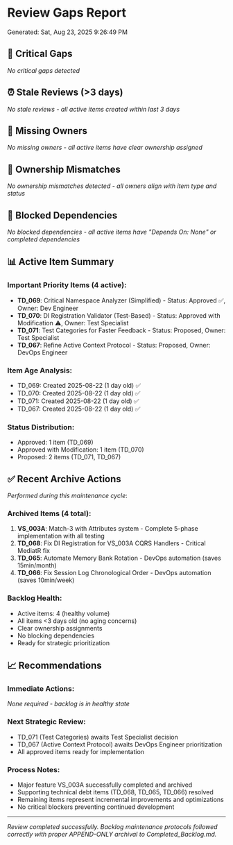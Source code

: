 # Review Gaps Report
Generated: Sat, Aug 23, 2025  9:26:49 PM

## 🚨 Critical Gaps
*No critical gaps detected*

## ⏰ Stale Reviews (>3 days)
*No stale reviews - all active items created within last 3 days*

## 👤 Missing Owners
*No missing owners - all active items have clear ownership assigned*

## 🔄 Ownership Mismatches  
*No ownership mismatches detected - all owners align with item type and status*

## 🚧 Blocked Dependencies
*No blocked dependencies - all active items have "Depends On: None" or completed dependencies*

## 📊 Active Item Summary

### Important Priority Items (4 active):
- **TD_069**: Critical Namespace Analyzer (Simplified) - Status: Approved ✅, Owner: Dev Engineer
- **TD_070**: DI Registration Validator (Test-Based) - Status: Approved with Modification ⚠️, Owner: Test Specialist  
- **TD_071**: Test Categories for Faster Feedback - Status: Proposed, Owner: Test Specialist
- **TD_067**: Refine Active Context Protocol - Status: Proposed, Owner: DevOps Engineer

### Item Age Analysis:
- TD_069: Created 2025-08-22 (1 day old) ✅
- TD_070: Created 2025-08-22 (1 day old) ✅  
- TD_071: Created 2025-08-22 (1 day old) ✅
- TD_067: Created 2025-08-22 (1 day old) ✅

### Status Distribution:
- Approved: 1 item (TD_069)
- Approved with Modification: 1 item (TD_070)
- Proposed: 2 items (TD_071, TD_067)

## ✅ Recent Archive Actions
*Performed during this maintenance cycle*:

### Archived Items (4 total):
1. **VS_003A**: Match-3 with Attributes system - Complete 5-phase implementation with all testing
2. **TD_068**: Fix DI Registration for VS_003A CQRS Handlers - Critical MediatR fix
3. **TD_065**: Automate Memory Bank Rotation - DevOps automation (saves 15min/month)  
4. **TD_066**: Fix Session Log Chronological Order - DevOps automation (saves 10min/week)

### Backlog Health:
- Active items: 4 (healthy volume)
- All items <3 days old (no aging concerns)
- Clear ownership assignments
- No blocking dependencies
- Ready for strategic prioritization

## 📈 Recommendations

### Immediate Actions:
*None required - backlog is in healthy state*

### Next Strategic Review:
- TD_071 (Test Categories) awaits Test Specialist decision
- TD_067 (Active Context Protocol) awaits DevOps Engineer prioritization
- All approved items ready for implementation

### Process Notes:
- Major feature VS_003A successfully completed and archived
- Supporting technical debt items (TD_068, TD_065, TD_066) resolved
- Remaining items represent incremental improvements and optimizations
- No critical blockers preventing continued development

---

*Review completed successfully. Backlog maintenance protocols followed correctly with proper APPEND-ONLY archival to Completed_Backlog.md.*